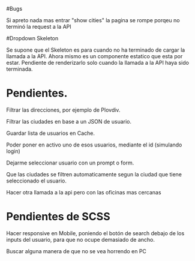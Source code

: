 #Bugs

Si apreto nada mas entrar "show cities" la pagina se rompe porqeu no terminó la request a la API

#Dropdown Skeleton

Se supone que el Skeleton es para cuando no ha terminado de cargar la llamada a la API. Ahora mismo es un componente estatico que esta por estar.
Pendiente de renderizarlo solo cuando la llamada a la API haya sido terminada.

# Pendientes.

Filtrar las direcciones, por ejemplo de Plovdiv.

Filtrar las ciudades en base a un JSON de usuario.

Guardar lista de usuarios en Cache.

Poder poner en activo uno de esos usuarios, mediante el id (simulando login)

Dejarme seleccionar usuario con un prompt o form.

Que las ciudades se filtren automaticamente segun la ciudad que tiene seleccionado el usuario.

Hacer otra llamada a la api pero con las oficinas mas cercanas

# Pendientes de SCSS

Hacer responsive en Mobile, poniendo el botón de search debajo de los inputs del usuario, para que no ocupe demasiado de ancho.

Buscar alguna manera de que no se vea horrendo en PC

